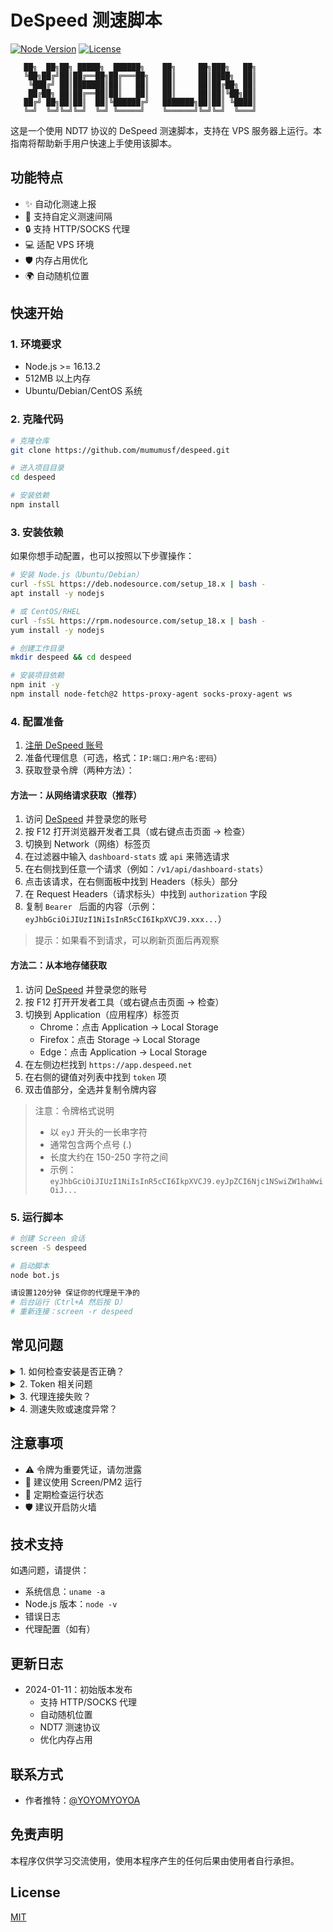 # DeSpeed 测速脚本

[![Node Version](https://img.shields.io/badge/node-%3E%3D16.13.2-brightgreen.svg)](https://nodejs.org)
[![License](https://img.shields.io/badge/license-MIT-blue.svg)](LICENSE)

```
   ██╗  ██╗██╗ █████╗  ██████╗    ██╗     ██╗███╗   ██╗
   ╚██╗██╔╝██║██╔══██╗██╔═══██╗   ██║     ██║████╗  ██║
    ╚███╔╝ ██║███████║██║   ██║   ██║     ██║██╔██╗ ██║
    ██╔██╗ ██║██╔══██║██║   ██║   ██║     ██║██║╚██╗██║
   ██╔╝ ██╗██║██║  ██║╚██████╔╝   ███████╗██║██║ ╚████║
   ╚═╝  ╚═╝╚═╝╚═╝  ╚═╝ ╚═════╝    ╚══════╝╚═╝╚═╝  ╚═══╝
```

这是一个使用 NDT7 协议的 DeSpeed 测速脚本，支持在 VPS 服务器上运行。本指南将帮助新手用户快速上手使用该脚本。

## 功能特点

- ✨ 自动化测速上报
- 🔄 支持自定义测速间隔
- 🔒 支持 HTTP/SOCKS 代理
- 💻 适配 VPS 环境
- 🛡️ 内存占用优化
- 🌍 自动随机位置

## 快速开始

### 1. 环境要求

- Node.js >= 16.13.2
- 512MB 以上内存
- Ubuntu/Debian/CentOS 系统

### 2. 克隆代码

```bash
# 克隆仓库
git clone https://github.com/mumumusf/despeed.git

# 进入项目目录
cd despeed

# 安装依赖
npm install
```

### 3. 安装依赖

如果你想手动配置，也可以按照以下步骤操作：

```bash
# 安装 Node.js（Ubuntu/Debian）
curl -fsSL https://deb.nodesource.com/setup_18.x | bash -
apt install -y nodejs

# 或 CentOS/RHEL
curl -fsSL https://rpm.nodesource.com/setup_18.x | bash -
yum install -y nodejs

# 创建工作目录
mkdir despeed && cd despeed

# 安装项目依赖
npm init -y
npm install node-fetch@2 https-proxy-agent socks-proxy-agent ws
```

### 4. 配置准备

1. [注册 DeSpeed 账号](https://app.despeed.net/register?ref=2kNPSl8sHTNG)
2. 准备代理信息（可选，格式：`IP:端口:用户名:密码`）
3. 获取登录令牌（两种方法）：

#### 方法一：从网络请求获取（推荐）
1. 访问 [DeSpeed](https://app.despeed.net) 并登录您的账号
2. 按 F12 打开浏览器开发者工具（或右键点击页面 → 检查）
3. 切换到 Network（网络）标签页
4. 在过滤器中输入 `dashboard-stats` 或 `api` 来筛选请求
5. 在右侧找到任意一个请求（例如：`/v1/api/dashboard-stats`）
6. 点击该请求，在右侧面板中找到 Headers（标头）部分
7. 在 Request Headers（请求标头）中找到 `authorization` 字段
8. 复制 `Bearer ` 后面的内容（示例：`eyJhbGciOiJIUzI1NiIsInR5cCI6IkpXVCJ9.xxx...`）

> 提示：如果看不到请求，可以刷新页面后再观察

#### 方法二：从本地存储获取
1. 访问 [DeSpeed](https://app.despeed.net) 并登录您的账号
2. 按 F12 打开开发者工具（或右键点击页面 → 检查）
3. 切换到 Application（应用程序）标签页
   - Chrome：点击 Application → Local Storage
   - Firefox：点击 Storage → Local Storage
   - Edge：点击 Application → Local Storage
4. 在左侧边栏找到 `https://app.despeed.net`
5. 在右侧的键值对列表中找到 `token` 项
6. 双击值部分，全选并复制令牌内容

> 注意：令牌格式说明
> - 以 `eyJ` 开头的一长串字符
> - 通常包含两个点号 (.)
> - 长度大约在 150-250 字符之间
> - 示例：`eyJhbGciOiJIUzI1NiIsInR5cCI6IkpXVCJ9.eyJpZCI6Njc1NSwiZW1haWwiOiJ...`

### 5. 运行脚本

```bash
# 创建 Screen 会话
screen -S despeed

# 启动脚本
node bot.js

请设置120分钟 保证你的代理是干净的
# 后台运行（Ctrl+A 然后按 D）
# 重新连接：screen -r despeed
```

## 常见问题

<details>
<summary>1. 如何检查安装是否正确？</summary>

```bash
# 检查 Node.js
node --version  # 应 >= 16.13.2

# 检查依赖
npm list
```
</details>

<details>
<summary>2. Token 相关问题</summary>

- 确保复制完整的 token
- token 有效期一般为 7 天
- 如果提示无效请重新获取
- 注意不要泄露你的 token
</details>

<details>
<summary>3. 代理连接失败？</summary>

- 检查代理格式是否正确
- 确认代理是否可用
- 检查网络连接
</details>

<details>
<summary>4. 测速失败或速度异常？</summary>

- 检查服务器带宽
- 确认防火墙设置
- 尝试更换测速服务器
- 检查代理速度（如果使用代理）
</details>

## 注意事项

- ⚠️ 令牌为重要凭证，请勿泄露
- 🔄 建议使用 Screen/PM2 运行
- 💾 定期检查运行状态
- 🛡️ 建议开启防火墙

## 技术支持

如遇问题，请提供：
- 系统信息：`uname -a`
- Node.js 版本：`node -v`
- 错误日志
- 代理配置（如有）

## 更新日志

- 2024-01-11：初始版本发布
  - 支持 HTTP/SOCKS 代理
  - 自动随机位置
  - NDT7 测速协议
  - 优化内存占用

## 联系方式

- 作者推特：[@YOYOMYOYOA](https://twitter.com/YOYOMYOYOA)

## 免责声明

本程序仅供学习交流使用，使用本程序产生的任何后果由使用者自行承担。

## License

[MIT](LICENSE) 
